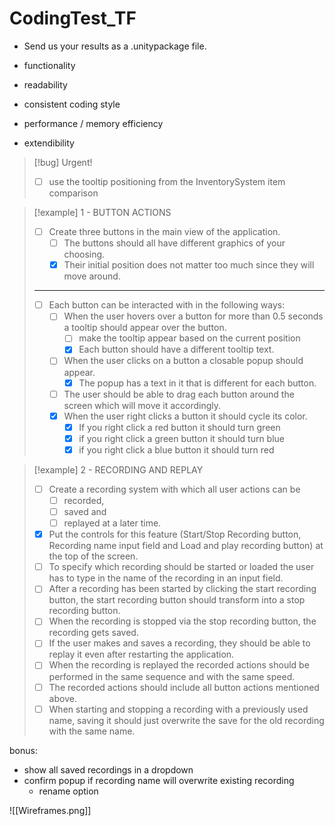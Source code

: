# CodingTest_TF

- Send us your results as a .unitypackage file.

- functionality 
- readability
- consistent coding style
- performance / memory efficiency
- extendibility

> [!bug] Urgent!
> - [ ] use the tooltip positioning from the InventorySystem item comparison

> [!example] 1 - BUTTON ACTIONS
> - [ ] Create three buttons in the main view of the application. 
> 	- [ ] The buttons should all have different graphics of your choosing. 
> 	- [x] Their initial position does not matter too much since they will move around. 
> ___
> - [ ] Each button can be interacted with in the following ways: 
> 	- [ ] When the user hovers over a button for more than 0.5 seconds a tooltip should appear over the button. 
> 		- [ ] make the tooltip appear based on the current position
> 		- [x] Each button should have a different tooltip text. 
> 	- [ ] When the user clicks on a button a closable popup should appear. 
> 		- [x] The popup has a text in it that is different for each button. 
> 	- [ ] The user should be able to drag each button around the screen which will move it accordingly. 
> 	- [x] When the user right clicks a button it should cycle its color. 
> 		- [x] If you right click a red button it should turn green
> 		- [x] if you right click a green button it should turn blue 
> 		- [x] if you right click a blue button it should turn red

> [!example] 2 - RECORDING AND REPLAY 
> - [ ] Create a recording system with which all user actions can be
> 	- [ ] recorded, 
> 	- [ ] saved and 
> 	- [ ] replayed at a later time. 
> - [x] Put the controls for this feature (Start/Stop Recording button, Recording name input field and Load and play recording button) at the top of the screen. 
> - [ ] To specify which recording should be started or loaded the user has to type in the name of the recording in an input field. 
> - [ ] After a recording has been started by clicking the start recording button, the start recording button should transform into a stop recording button. 
> - [ ] When the recording is stopped via the stop recording button, the recording gets saved.
> - [ ] If the user makes and saves a recording, they should be able to replay it even after restarting the application. 
> - [ ] When the recording is replayed the recorded actions should be performed in the same sequence and with the same speed. 
> - [ ] The recorded actions should include all button actions mentioned above. 
> - [ ] When starting and stopping a recording with a previously used name, saving it should just overwrite the save for the old recording with the same name.

bonus:
- show all saved recordings in a dropdown
- confirm popup if recording name will overwrite existing recording
	- rename option


![[Wireframes.png]]


